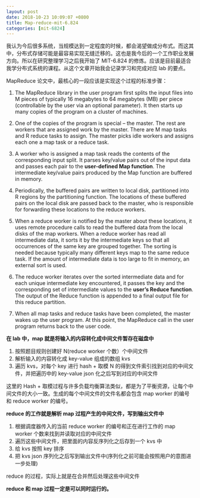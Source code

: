 ```yaml
---
layout: post
date: 2018-10-23 10:09:07 +0800
title: Map-reduce-mit-6.824
categories: [mit-6824]
---
```


我认为今后很多系统，当规模达到一定程度的时候，都会渴望做成分布式。而这其中，分布式存储可能是最容易实现无缝迁移的。这也是我今后的一个工作职业发展方向。所以在研究整理学习之后我开始了 MIT-6.824 的修炼。应该是目前最适合我学分布式系统的课程。从这个文章开始我会记录学习和完成对应 lab 的要点。

MapReduce 论文中，最核心的一段应该是实现这个过程的标准步骤：

1. The MapReduce library in the user program first
splits the input files into M pieces of typically 16
megabytes to 64 megabytes (MB) per piece (controllable
by the user via an optional parameter). It
then starts up many copies of the program on a cluster
of machines.

2. One of the copies of the program is special – the
master. The rest are workers that are assigned work
by the master. There are M map tasks and R reduce
tasks to assign. The master picks idle workers and
assigns each one a map task or a reduce task.

3. A worker who is assigned a map task reads the
contents of the corresponding input split. It parses
key/value pairs out of the input data and passes each
pair to the **user-defined Map function**. The intermediate
key/value pairs produced by the Map function
are buffered in memory.

4. Periodically, the buffered pairs are written to local
disk, partitioned into R regions by the partitioning
function. The locations of these buffered pairs on
the local disk are passed back to the master, who
is responsible for forwarding these locations to the
reduce workers.

5. When a reduce worker is notified by the master
about these locations, it uses remote procedure calls
to read the buffered data from the local disks of the
map workers. When a reduce worker has read all intermediate
data, it sorts it by the intermediate keys
so that all occurrences of the same key are grouped
together. The sorting is needed because typically
many different keys map to the same reduce task. If
the amount of intermediate data is too large to fit in
memory, an external sort is used.

6. The reduce worker iterates over the sorted intermediate
data and for each unique intermediate key encountered,
it passes the key and the corresponding
set of intermediate values to the **user’s Reduce function**.
The output of the Reduce function is appended
to a final output file for this reduce partition.

7. When all map tasks and reduce tasks have been
completed, the master wakes up the user program.
At this point, the MapReduce call in the user program
returns back to the user code.

**在 lab 中，map 就是将输入的内容转化成中间文件暂存在磁盘中**

1. 按照题目规则创建好 N(reduce worker 个数）个中间文件
2. 解析输入的内容转化成 key-value 组成的数组 kvs
3. 遍历 kvs，对每个 key 进行 hash + 取模 N 的得到文件索引找到对应的中间文件，并把遍历中的 key-value json 化之后写到对应的中间文件

这里的 Hash + 取模过程与许多负载均衡算法类似，都是为了平衡资源，让每个中间文件的大小一致。生成的每个中间文件的文件名都会包含 map worker 的编号和 reduce worker 的编号。

**reduce 的工作就是解析 map 过程产生的中间文件，写到输出文件中**
1. 根据调度器传入的当前 reduce worker 的编号和正在进行工作的 map worker 个数来找到并读取对应的中间文件
2. 遍历这些中间文件，把里面的内容反序列化之后存到一个 kvs 中
3. 给 kvs 按照 key 排序
4. 把 kvs json 序列化之后写到输出文件中(序列化之前可能会按照用户的意图进一步处理)

reduce 的过程，实际上就是在合并然后处理这些中间文件

**reduce 和 map 过程一定是可以同时运行的。**
